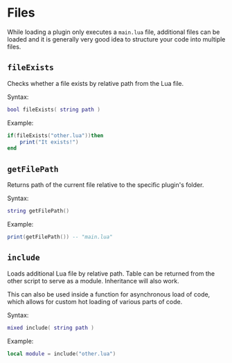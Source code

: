 # Files
While loading a plugin only executes a `main.lua` file, additional files can be loaded and it is generally very good idea to structure your code into multiple files.

## `fileExists` <Badge type="info" text="function" />
Checks whether a file exists by relative path from the Lua file.

Syntax:
```lua
bool fileExists( string path )
```

Example:
```lua
if(fileExists("other.lua"))then
    print("It exists!")
end
```

## `getFilePath` <Badge type="info" text="function" />
Returns path of the current file relative to the specific plugin's folder.

Syntax:
```lua
string getFilePath()
```

Example:
```lua
print(getFilePath()) -- "main.lua"
```

## `include` <Badge type="info" text="function" />
Loads additional Lua file by relative path.
Table can be returned from the other script to serve as a module. Inheritance will also work.

This can also be used inside a function for asynchronous load of code, which allows for custom hot loading of various parts of code.

Syntax:
```lua
mixed include( string path )
```

Example:
```lua
local module = include("other.lua")
```